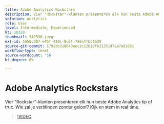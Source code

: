 ```yaml
---
title: Adobe Analytics Rockstars
description: Vier "Rockstar"-klanten presenteren elk hun beste Adobe Analytics tip of truc. Wie zal je verblinden zonder geloof? Kijk en stem in real time.
solution: Analytics
role: User
level: Intermediate, Experienced
kt: 10320
thumbnail: 342530.jpeg
exl-id: 5658cd07-e46f-410c-8c6f-786a4fba1b39
source-git-commit: 1792dc318643aec2c12613f621361d72a7a918b1
workflow-type: tm+mt
source-wordcount: '56'
ht-degree: 0%

---
```


# Adobe Analytics Rockstars

Vier &quot;Rockstar&quot;-klanten presenteren elk hun beste Adobe Analytics tip of truc. Wie zal je verblinden zonder geloof? Kijk en stem in real time.

>[!VIDEO](https://video.tv.adobe.com/v/342530/?quality=12&learn=on)
